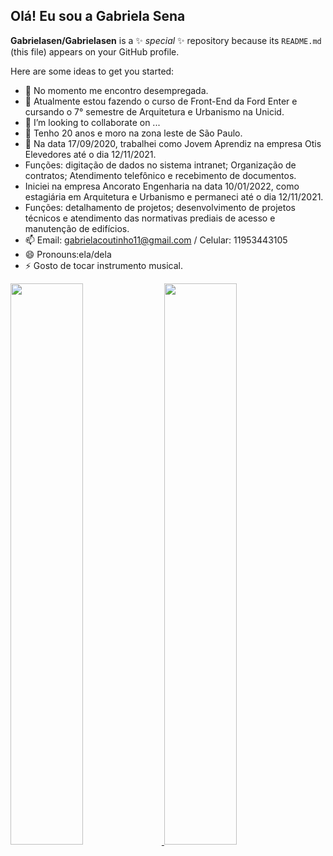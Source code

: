 ## Olá! Eu sou a Gabriela Sena


**Gabrielasen/Gabrielasen** is a ✨ _special_ ✨ repository because its `README.md` (this file) appears on your GitHub profile.

Here are some ideas to get you started:

- 🔭 No momento me encontro desempregada.
- 🌱 Atualmente estou fazendo o curso de Front-End da Ford Enter e cursando o 7° semestre de Arquitetura e Urbanismo na Unicid.
- 👯 I’m looking to collaborate on ...
- 🤔 Tenho 20 anos e moro na zona leste de São Paulo.
- 💬 Na data 17/09/2020, trabalhei como Jovem Aprendiz na empresa Otis Elevedores até o dia 12/11/2021.
- Funções: digitação de dados no sistema intranet; Organização de contratos; Atendimento telefônico e recebimento de documentos.
- Iniciei na empresa Ancorato Engenharia na data 10/01/2022, como estagiária em Arquitetura e Urbanismo e permaneci até o dia 12/11/2021.
- Funções: detalhamento de projetos; desenvolvimento de projetos técnicos e atendimento das normativas prediais de acesso e manutenção de edifícios.
- 📫 Email: gabrielacoutinho11@gmail.com / Celular: 11953443105
- 😄 Pronouns:ela/dela
- ⚡ Gosto de tocar instrumento musical.

<div>
  <a href="https://github.com/Gabrielasen">
  <img width="48%" src ="https://github-readme-stats.vercel.app/api?username=Gabrielasen&show_icons=true&theme=dracula&include_all_commits=true&count_private=true">
  <img width="48%" src ="https://github-readme-stats.vercel.app/api/top-langs/?username=Gabrielasen&layout=compact&langs_count=16&theme=dracula">
    </di>
